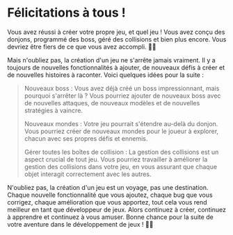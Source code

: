 # Félicitations à tous ! 
Vous avez réussi à créer votre propre jeu, et quel jeu ! Vous avez conçu des donjons, programmé des boss, géré des collisions et bien plus encore. Vous devriez être fiers de ce que vous avez accompli. 🎉👏

Mais n'oubliez pas, la création d'un jeu ne s'arrête jamais vraiment. Il y a toujours de nouvelles fonctionnalités à ajouter, de nouveaux défis à créer et de nouvelles histoires à raconter. Voici quelques idées pour la suite :

>Nouveaux boss : Vous avez déjà créé un boss impressionnant, mais pourquoi s'arrêter là ? Vous pourriez ajouter de nouveaux boss avec de nouvelles attaques, de nouveaux modèles et de nouvelles stratégies à vaincre.
>
>Nouveaux mondes : Votre jeu pourrait s'étendre au-delà du donjon. Vous pourriez créer de nouveaux mondes pour le joueur à explorer, chacun avec ses propres défis et ennemis.
>
>Gérer toutes les boîtes de collision : La gestion des collisions est un aspect crucial de tout jeu. Vous pourriez travailler à améliorer la gestion des collisions dans votre jeu, en vous assurant que chaque objet interagit correctement avec les autres.

N'oubliez pas, la création d'un jeu est un voyage, pas une destination. Chaque nouvelle fonctionnalité que vous ajoutez, chaque bug que vous corrigez, chaque amélioration que vous apportez, tout cela vous rend meilleur en tant que développeur de jeux. Alors continuez à créer, continuez à apprendre et continuez à vous amuser. Bonne chance pour la suite de votre aventure dans le développement de jeux ! 🚀😄
